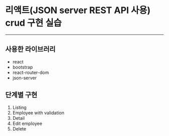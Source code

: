 # 리액트(JSON server REST API 사용) crud 구현 실습
---
## 사용한 라이브러리
- react
- bootstrap
- react-router-dom
- json-server

## 단계별 구현
1. Listing
2. Employee with validation
3. Detail
4. Edit employee
5. Delete